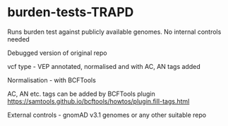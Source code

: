 # burden-tests-TRAPD
Runs burden test against publicly available genomes. No internal controls needed

Debugged version of original repo

vcf type - VEP annotated, normalised and with AC, AN tags added

Normalisation - with BCFTools

AC, AN etc. tags can be added by BCFTools plugin
https://samtools.github.io/bcftools/howtos/plugin.fill-tags.html

External controls - gnomAD v3.1 genomes or any other suitable repo

